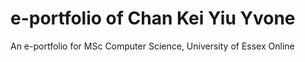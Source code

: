 # e-portfolio of Chan Kei Yiu Yvone
An e-portfolio for MSc Computer Science, University of Essex Online
